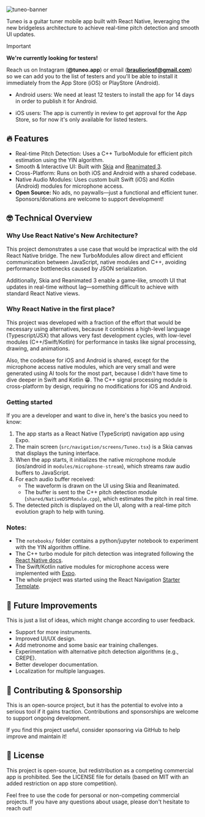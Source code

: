 ![tuneo-banner](https://github.com/user-attachments/assets/497f6c16-354e-40e4-a44f-cadcbd11e6a5)


Tuneo is a guitar tuner mobile app built with React Native, leveraging the new bridgeless architecture to achieve real-time pitch detection and smooth UI updates.

> [!IMPORTANT]
> **We're currently looking for testers!**
> 
> Reach us on Instagram (**@tuneo.app**) or email (**braulioriosf@gmail.com**) so we can add you to the list of testers and you'll be able to install it immediately from the App Store (iOS) or PlayStore (Android).

- Android users: We need at least 12 testers to install the app for 14 days in order to publish it for Android.

- iOS users: The app is currently in review to get approval for the App Store, so for now it's only available for listed testers.

## 🔥 Features

- Real-time Pitch Detection: Uses a C++ TurboModule for efficient pitch estimation using the YIN algorithm.
- Smooth & Interactive UI: Built with [Skia](https://shopify.github.io/react-native-skia/) and [Reanimated 3](https://docs.swmansion.com/react-native-reanimated/).
- Cross-Platform: Runs on both iOS and Android with a shared codebase.
- Native Audio Modules: Uses custom built Swift (iOS) and Kotlin (Android) modules for microphone access.
- **Open Source:** No ads, no paywalls—just a functional and efficient tuner. Sponsors/donations are welcome to support development!

## 🤓 Technical Overview

### Why Use React Native's New Architecture?

This project demonstrates a use case that would be impractical with the old React Native bridge. The new TurboModules allow direct and efficient communication between JavaScript, native modules and C++, avoiding performance bottlenecks caused by JSON serialization.

Additionally, Skia and Reanimated 3 enable a game-like, smooth UI that updates in real-time without lag—something difficult to achieve with standard React Native views.

### Why React Native in the first place?

This project was developed with a fraction of the effort that would be necessary using alternatives, because it combines a high-level language (Typescript/JSX) that allows very fast development cycles, with low-level modules (C++/Swift/Kotlin) for performance in tasks like signal processing, drawing, and animations.

Also, the codebase for iOS and Android is shared, except for the microphone access native modules, which are very small and were generated using AI tools for the most part, because I didn't have time to dive deeper in Swift and Kotlin 😁. The C++ signal processing module is cross-platform by design, requiring no modifications for iOS and Android.

### Getting started

If you are a developer and want to dive in, here's the basics you need to know:

1.  The app starts as a React Native (TypeScript) navigation app using Expo.
2.  The main screen (`src/navigation/screens/Tuneo.tsx`) is a Skia canvas that displays the tuning interface.
3.  When the app starts, it initializes the native microphone module (ios/android in `modules/microphone-stream`), which streams raw audio buffers to JavaScript.
4.  For each audio buffer received:
    - The waveform is drawn on the UI using Skia and Reanimated.
    - The buffer is sent to the C++ pitch detection module (`shared/NativeDSPModule.cpp`), which estimates the pitch in real time.
5.  The detected pitch is displayed on the UI, along with a real-time pitch evolution graph to help with tuning.

### Notes:

- The `notebooks/` folder contains a python/jupyter notebook to experiment with the YIN algorithm offline.
- The C++ turbo module for pitch detection was integrated following the [React Native docs](https://reactnative.dev/docs/0.77/the-new-architecture/pure-cxx-modules).
- The Swift/Kotlin native modules for microphone access were implemented with [Expo](https://docs.expo.dev/modules/native-module-tutorial/).
- The whole project was started using the React Navigation [Starter Template](https://reactnavigation.org/docs/getting-started#starter-template).

## 🎯 Future Improvements

This is just a list of ideas, which might change according to user feedback.

- Support for more instruments.
- Improved UI/UX design.
- Add metronome and some basic ear training challenges.
- Experimentation with alternative pitch detection algorithms (e.g., CREPE).
- Better developer documentation.
- Localization for multiple languages.

## 🤝 Contributing & Sponsorship

This is an open-source project, but it has the potential to evolve into a serious tool if it gains traction. Contributions and sponsorships are welcome to support ongoing development.

If you find this project useful, consider sponsoring via GitHub to help improve and maintain it!

## 📜 License

This project is open-source, but redistribution as a competing commercial app is prohibited. See the LICENSE file for details (based on MIT with an added restriction on app store competition).

Feel free to use the code for personal or non-competing commercial projects. If you have any questions about usage, please don't hesitate to reach out!
